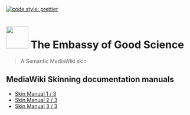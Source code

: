 [![code style: prettier](https://img.shields.io/badge/code_style-prettier-ff69b4.svg?style=flat-square)](https://github.com/prettier/prettier)

<img src="https://user-images.githubusercontent.com/382735/53409751-0e6d6600-39c2-11e9-94fc-5b49bf239ed6.png" width="60"> The Embassy of Good Science
=======

> A Semantic MediaWiki skin

## MediaWiki Skinning documentation manuals

- [Skin Manual 1 / 3](https://www.mediawiki.org/wiki/Manual:Skinning_Part_1)
- [Skin Manual 2 / 3](https://www.mediawiki.org/wiki/Manual:Skinning_Part_2)
- [Skin Manual 3 / 3](https://www.mediawiki.org/wiki/Manual:Skinning_Part_3)
